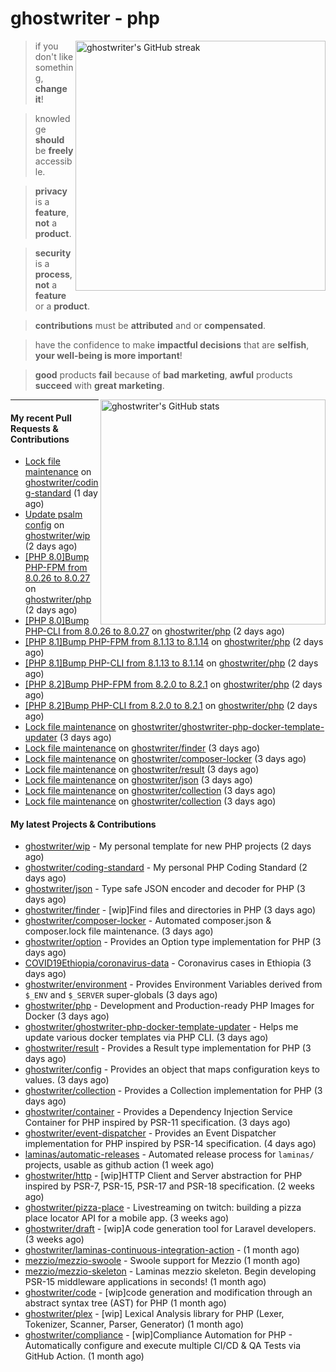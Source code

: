 # ghostwriter - php

<img alt="ghostwriter's GitHub streak" width="400px" align="right" src="https://github-readme-streak-stats.herokuapp.com/?cache_seconds=1800&user=ghostwriter">

> if you don't like something, **change it**!

> knowledge **should** be **freely** accessible.

> **privacy** is a **feature**, **not** a **product**.

> **security** is a **process**, **not** a **feature** or a **product**.

> **contributions** must be **attributed** and or **compensated**.

> have the confidence to make **impactful decisions** that are **selfish**, **your well-being is more important**!

> **good** products **fail** because of **bad marketing**, **awful** products **succeed** with **great marketing**.

<img alt="ghostwriter's GitHub stats" width="360px" align="right" src="https://github-readme-stats.vercel.app/api?cache_seconds=1800&username=ghostwriter&show_icons=true&count_private=true&hide_title=true&hide_rank=true&icon_color=333">

---

#### My recent Pull Requests & Contributions

- [Lock file maintenance](https://github.com/ghostwriter/coding-standard/pull/2) on [ghostwriter/coding-standard](https://github.com/ghostwriter/coding-standard) (1 day ago)
- [Update psalm config](https://github.com/ghostwriter/wip/pull/29) on [ghostwriter/wip](https://github.com/ghostwriter/wip) (2 days ago)
- [[PHP 8.0]Bump PHP-FPM from 8.0.26 to 8.0.27](https://github.com/ghostwriter/php/pull/272) on [ghostwriter/php](https://github.com/ghostwriter/php) (2 days ago)
- [[PHP 8.0]Bump PHP-CLI from 8.0.26 to 8.0.27](https://github.com/ghostwriter/php/pull/271) on [ghostwriter/php](https://github.com/ghostwriter/php) (2 days ago)
- [[PHP 8.1]Bump PHP-FPM from 8.1.13 to 8.1.14](https://github.com/ghostwriter/php/pull/270) on [ghostwriter/php](https://github.com/ghostwriter/php) (2 days ago)
- [[PHP 8.1]Bump PHP-CLI from 8.1.13 to 8.1.14](https://github.com/ghostwriter/php/pull/269) on [ghostwriter/php](https://github.com/ghostwriter/php) (2 days ago)
- [[PHP 8.2]Bump PHP-FPM from 8.2.0 to 8.2.1](https://github.com/ghostwriter/php/pull/268) on [ghostwriter/php](https://github.com/ghostwriter/php) (2 days ago)
- [[PHP 8.2]Bump PHP-CLI from 8.2.0 to 8.2.1](https://github.com/ghostwriter/php/pull/267) on [ghostwriter/php](https://github.com/ghostwriter/php) (2 days ago)
- [Lock file maintenance](https://github.com/ghostwriter/ghostwriter-php-docker-template-updater/pull/8) on [ghostwriter/ghostwriter-php-docker-template-updater](https://github.com/ghostwriter/ghostwriter-php-docker-template-updater) (3 days ago)
- [Lock file maintenance](https://github.com/ghostwriter/finder/pull/2) on [ghostwriter/finder](https://github.com/ghostwriter/finder) (3 days ago)
- [Lock file maintenance](https://github.com/ghostwriter/composer-locker/pull/2) on [ghostwriter/composer-locker](https://github.com/ghostwriter/composer-locker) (3 days ago)
- [Lock file maintenance](https://github.com/ghostwriter/result/pull/10) on [ghostwriter/result](https://github.com/ghostwriter/result) (3 days ago)
- [Lock file maintenance](https://github.com/ghostwriter/json/pull/12) on [ghostwriter/json](https://github.com/ghostwriter/json) (3 days ago)
- [Lock file maintenance](https://github.com/ghostwriter/collection/pull/10) on [ghostwriter/collection](https://github.com/ghostwriter/collection) (3 days ago)
- [Lock file maintenance](https://github.com/ghostwriter/collection/pull/9) on [ghostwriter/collection](https://github.com/ghostwriter/collection) (3 days ago)

#### My latest Projects & Contributions

- [ghostwriter/wip](https://github.com/ghostwriter/wip) - My personal template for new PHP projects (2 days ago)
- [ghostwriter/coding-standard](https://github.com/ghostwriter/coding-standard) - My personal PHP Coding Standard (2 days ago)
- [ghostwriter/json](https://github.com/ghostwriter/json) - Type safe JSON encoder and decoder for PHP (3 days ago)
- [ghostwriter/finder](https://github.com/ghostwriter/finder) - [wip]Find files and directories in PHP (3 days ago)
- [ghostwriter/composer-locker](https://github.com/ghostwriter/composer-locker) - Automated composer.json &amp; composer.lock file maintenance. (3 days ago)
- [ghostwriter/option](https://github.com/ghostwriter/option) - Provides an Option type implementation for PHP (3 days ago)
- [COVID19Ethiopia/coronavirus-data](https://github.com/COVID19Ethiopia/coronavirus-data) - Coronavirus cases in Ethiopia (3 days ago)
- [ghostwriter/environment](https://github.com/ghostwriter/environment) - Provides Environment Variables derived from `$_ENV` and `$_SERVER` super-globals (3 days ago)
- [ghostwriter/php](https://github.com/ghostwriter/php) - Development and Production-ready PHP Images for Docker (3 days ago)
- [ghostwriter/ghostwriter-php-docker-template-updater](https://github.com/ghostwriter/ghostwriter-php-docker-template-updater) - Helps me update various docker templates via PHP CLI. (3 days ago)
- [ghostwriter/result](https://github.com/ghostwriter/result) - Provides a Result type implementation for PHP (3 days ago)
- [ghostwriter/config](https://github.com/ghostwriter/config) - Provides an object that maps configuration keys to values. (3 days ago)
- [ghostwriter/collection](https://github.com/ghostwriter/collection) - Provides a Collection implementation for PHP (3 days ago)
- [ghostwriter/container](https://github.com/ghostwriter/container) - Provides a Dependency Injection Service Container for PHP inspired by PSR-11 specification. (3 days ago)
- [ghostwriter/event-dispatcher](https://github.com/ghostwriter/event-dispatcher) - Provides an Event Dispatcher implementation for PHP inspired by PSR-14 specification. (4 days ago)
- [laminas/automatic-releases](https://github.com/laminas/automatic-releases) - Automated release process for `laminas/` projects, usable as github action (1 week ago)
- [ghostwriter/http](https://github.com/ghostwriter/http) - [wip]HTTP Client and Server abstraction for PHP inspired by PSR-7, PSR-15, PSR-17 and PSR-18 specification. (2 weeks ago)
- [ghostwriter/pizza-place](https://github.com/ghostwriter/pizza-place) - Livestreaming on twitch: building a pizza place locator API for a mobile app. (3 weeks ago)
- [ghostwriter/draft](https://github.com/ghostwriter/draft) - [wip]A code generation tool for Laravel developers. (3 weeks ago)
- [ghostwriter/laminas-continuous-integration-action](https://github.com/ghostwriter/laminas-continuous-integration-action) -  (1 month ago)
- [mezzio/mezzio-swoole](https://github.com/mezzio/mezzio-swoole) - Swoole support for Mezzio (1 month ago)
- [mezzio/mezzio-skeleton](https://github.com/mezzio/mezzio-skeleton) - Laminas mezzio skeleton. Begin developing PSR-15 middleware applications in seconds! (1 month ago)
- [ghostwriter/code](https://github.com/ghostwriter/code) - [wip]code generation and modification through an abstract syntax tree (AST) for PHP (1 month ago)
- [ghostwriter/plex](https://github.com/ghostwriter/plex) - [wip] Lexical Analysis library for PHP (Lexer, Tokenizer, Scanner, Parser, Generator) (1 month ago)
- [ghostwriter/compliance](https://github.com/ghostwriter/compliance) - [wip]Compliance Automation for PHP - Automatically configure and execute multiple CI/CD &amp; QA Tests via GitHub Action. (1 month ago)
